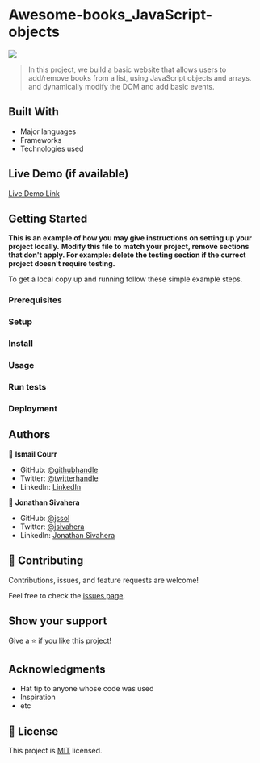 # Awesome-books_JavaScript-objects

![](https://img.shields.io/badge/Microverse-blueviolet)

> In this project, we build a basic website that allows users to add/remove books from a list, using JavaScript objects and arrays. and dynamically modify the DOM and add basic events.

## Built With

- Major languages
- Frameworks
- Technologies used

## Live Demo (if available)

[Live Demo Link](https://ismailco.github.io/Awesome-books_JavaScript-objects/)

## Getting Started

**This is an example of how you may give instructions on setting up your project locally.**
**Modify this file to match your project, remove sections that don't apply. For example: delete the testing section if the currect project doesn't require testing.**

To get a local copy up and running follow these simple example steps.

### Prerequisites

### Setup

### Install

### Usage

### Run tests

### Deployment

## Authors

👤 **Ismail Courr**

- GitHub: [@githubhandle](https://github.com/ismailco)
- Twitter: [@twitterhandle](https://twitter.com/ismailcourr)
- LinkedIn: [LinkedIn](https://linkedin.com/in/ismailcourr)

👤 **Jonathan Sivahera**

- GitHub: [@jssol](https://github.com/jssol)
- Twitter: [@jsivahera](https://twitter.com/jsivahera)
- LinkedIn: [Jonathan Sivahera](https://linkedin.com/in/jsivahera)

## 🤝 Contributing

Contributions, issues, and feature requests are welcome!

Feel free to check the [issues page](../../issues/).

## Show your support

Give a ⭐️ if you like this project!

## Acknowledgments

- Hat tip to anyone whose code was used
- Inspiration
- etc

## 📝 License

This project is [MIT](./MIT.md) licensed.
